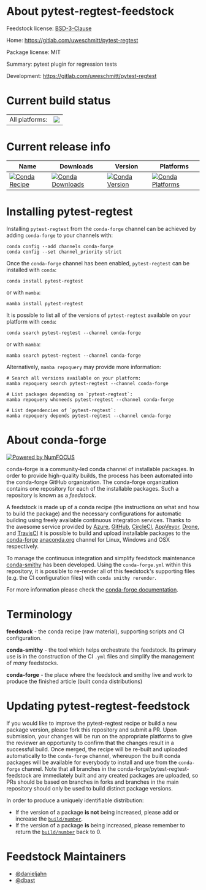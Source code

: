 About pytest-regtest-feedstock
==============================

Feedstock license: [BSD-3-Clause](https://github.com/conda-forge/pytest-regtest-feedstock/blob/main/LICENSE.txt)

Home: https://gitlab.com/uweschmitt/pytest-regtest

Package license: MIT

Summary: pytest plugin for regression tests

Development: https://gitlab.com/uweschmitt/pytest-regtest

Current build status
====================


<table><tr><td>All platforms:</td>
    <td>
      <a href="https://dev.azure.com/conda-forge/feedstock-builds/_build/latest?definitionId=2572&branchName=main">
        <img src="https://dev.azure.com/conda-forge/feedstock-builds/_apis/build/status/pytest-regtest-feedstock?branchName=main">
      </a>
    </td>
  </tr>
</table>

Current release info
====================

| Name | Downloads | Version | Platforms |
| --- | --- | --- | --- |
| [![Conda Recipe](https://img.shields.io/badge/recipe-pytest--regtest-green.svg)](https://anaconda.org/conda-forge/pytest-regtest) | [![Conda Downloads](https://img.shields.io/conda/dn/conda-forge/pytest-regtest.svg)](https://anaconda.org/conda-forge/pytest-regtest) | [![Conda Version](https://img.shields.io/conda/vn/conda-forge/pytest-regtest.svg)](https://anaconda.org/conda-forge/pytest-regtest) | [![Conda Platforms](https://img.shields.io/conda/pn/conda-forge/pytest-regtest.svg)](https://anaconda.org/conda-forge/pytest-regtest) |

Installing pytest-regtest
=========================

Installing `pytest-regtest` from the `conda-forge` channel can be achieved by adding `conda-forge` to your channels with:

```
conda config --add channels conda-forge
conda config --set channel_priority strict
```

Once the `conda-forge` channel has been enabled, `pytest-regtest` can be installed with `conda`:

```
conda install pytest-regtest
```

or with `mamba`:

```
mamba install pytest-regtest
```

It is possible to list all of the versions of `pytest-regtest` available on your platform with `conda`:

```
conda search pytest-regtest --channel conda-forge
```

or with `mamba`:

```
mamba search pytest-regtest --channel conda-forge
```

Alternatively, `mamba repoquery` may provide more information:

```
# Search all versions available on your platform:
mamba repoquery search pytest-regtest --channel conda-forge

# List packages depending on `pytest-regtest`:
mamba repoquery whoneeds pytest-regtest --channel conda-forge

# List dependencies of `pytest-regtest`:
mamba repoquery depends pytest-regtest --channel conda-forge
```


About conda-forge
=================

[![Powered by
NumFOCUS](https://img.shields.io/badge/powered%20by-NumFOCUS-orange.svg?style=flat&colorA=E1523D&colorB=007D8A)](https://numfocus.org)

conda-forge is a community-led conda channel of installable packages.
In order to provide high-quality builds, the process has been automated into the
conda-forge GitHub organization. The conda-forge organization contains one repository
for each of the installable packages. Such a repository is known as a *feedstock*.

A feedstock is made up of a conda recipe (the instructions on what and how to build
the package) and the necessary configurations for automatic building using freely
available continuous integration services. Thanks to the awesome service provided by
[Azure](https://azure.microsoft.com/en-us/services/devops/), [GitHub](https://github.com/),
[CircleCI](https://circleci.com/), [AppVeyor](https://www.appveyor.com/),
[Drone](https://cloud.drone.io/welcome), and [TravisCI](https://travis-ci.com/)
it is possible to build and upload installable packages to the
[conda-forge](https://anaconda.org/conda-forge) [anaconda.org](https://anaconda.org/)
channel for Linux, Windows and OSX respectively.

To manage the continuous integration and simplify feedstock maintenance
[conda-smithy](https://github.com/conda-forge/conda-smithy) has been developed.
Using the ``conda-forge.yml`` within this repository, it is possible to re-render all of
this feedstock's supporting files (e.g. the CI configuration files) with ``conda smithy rerender``.

For more information please check the [conda-forge documentation](https://conda-forge.org/docs/).

Terminology
===========

**feedstock** - the conda recipe (raw material), supporting scripts and CI configuration.

**conda-smithy** - the tool which helps orchestrate the feedstock.
                   Its primary use is in the construction of the CI ``.yml`` files
                   and simplify the management of *many* feedstocks.

**conda-forge** - the place where the feedstock and smithy live and work to
                  produce the finished article (built conda distributions)


Updating pytest-regtest-feedstock
=================================

If you would like to improve the pytest-regtest recipe or build a new
package version, please fork this repository and submit a PR. Upon submission,
your changes will be run on the appropriate platforms to give the reviewer an
opportunity to confirm that the changes result in a successful build. Once
merged, the recipe will be re-built and uploaded automatically to the
`conda-forge` channel, whereupon the built conda packages will be available for
everybody to install and use from the `conda-forge` channel.
Note that all branches in the conda-forge/pytest-regtest-feedstock are
immediately built and any created packages are uploaded, so PRs should be based
on branches in forks and branches in the main repository should only be used to
build distinct package versions.

In order to produce a uniquely identifiable distribution:
 * If the version of a package **is not** being increased, please add or increase
   the [``build/number``](https://docs.conda.io/projects/conda-build/en/latest/resources/define-metadata.html#build-number-and-string).
 * If the version of a package **is** being increased, please remember to return
   the [``build/number``](https://docs.conda.io/projects/conda-build/en/latest/resources/define-metadata.html#build-number-and-string)
   back to 0.

Feedstock Maintainers
=====================

* [@danieljahn](https://github.com/danieljahn/)
* [@dbast](https://github.com/dbast/)

